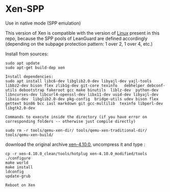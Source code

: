 # Xen-SPP

Use in native mode (SPP emulation)

This version of Xen is compatible with the version of [Linux](../Linux-SPP) present in this repo, because the SPP pools of LeanGuard are defined accordingly (depending on the subpage protection pattern: 1 over 2, 1 over 4, etc.)


Install from sources:

    sudo apt update
    sudo apt-get build-dep xen

    Install dependencies:
    sudo apt install libc6-dev libglib2.0-dev libyajl-dev yajl-tools libbz2-dev bison flex zlib1g-dev git-core texinfo   debhelper debconf-utils debootstrap fakeroot gcc make binutils  liblz-dev  python-dev libncurses-dev libcurl4-openssl-dev libx11-dev uuid-dev libyajl-dev libaio-dev  libglib2.0-dev pkg-config  bridge-utils udev bison flex gettext bin86 bcc iasl markdown git gcc-multilib  texinfo libperl-dev libgtk2.0-dev

    Commands to execute inside the directory (if you have error on corresponding folders -- otherwise just compile directly)

    sudo rm -r tools/qemu-xen-dir/ tools/qemu-xen-traditional-dir/ tools/qemu-xen-build/
    
download the original archive [xen-4.10.0](https://downloads.xenproject.org/release/xen/4.10.0/xen-4.10.0.tar.gz), uncompress it and type : 
    
    cp -r xen-4.10.0_clean/tools/hotplug xen-4.10.0_modified/tools
    ./configure
    make world
    make install
    ldconfig
    update-grub

    Reboot on Xen


